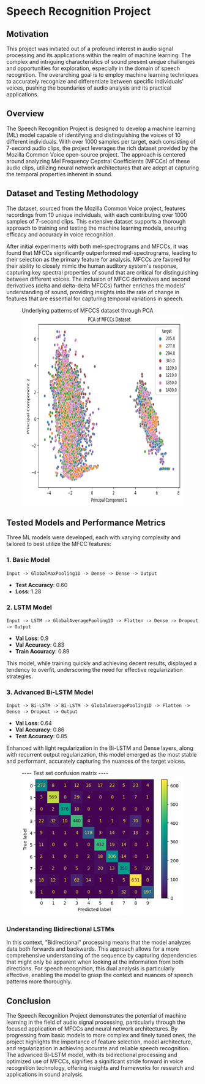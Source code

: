 # Speech Recognition Project

## Motivation

This project was initiated out of a profound interest in audio signal processing and its applications within the realm of machine learning. The complex and intriguing characteristics of sound present unique challenges and opportunities for exploration, especially in the domain of speech recognition. The overarching goal is to employ machine learning techniques to accurately recognize and differentiate between specific individuals' voices, pushing the boundaries of audio analysis and its practical applications.

## Overview

The Speech Recognition Project is designed to develop a machine learning (ML) model capable of identifying and distinguishing the voices of 10 different individuals. With over 1000 samples per target, each consisting of 7-second audio clips, the project leverages the rich dataset provided by the Mozilla Common Voice open-source project. The approach is centered around analyzing Mel Frequency Cepstral Coefficients (MFCCs) of these audio clips, utilizing neural network architectures that are adept at capturing the temporal properties inherent in sound.

## Dataset and Testing Methodology

The dataset, sourced from the Mozilla Common Voice project, features recordings from 10 unique individuals, with each contributing over 1000 samples of 7-second clips. This extensive dataset supports a thorough approach to training and testing the machine learning models, ensuring efficacy and accuracy in voice recognition.

After initial experiments with both mel-spectrograms and MFCCs, it was found that MFCCs significantly outperformed mel-spectrograms, leading to their selection as the primary feature for analysis. MFCCs are favored for their ability to closely mimic the human auditory system's response, capturing key spectral properties of sound that are critical for distinguishing between different voices. The inclusion of MFCC derivatives and second derivatives (delta and delta-delta MFCCs) further enriches the models' understanding of sound, providing insights into the rate of change in features that are essential for capturing temporal variations in speech.

<figure>
  <figcaption>Underlying patterns of MFCCS dataset through PCA</figcaption>
  <img src='images/pca_analysis.png' width=700 height=500>
</figure>

## Tested Models and Performance Metrics

Three ML models were developed, each with varying complexity and tailored to best utilize the MFCC features:

### 1. Basic Model
```
Input -> GlobalMaxPooling1D -> Dense -> Dense -> Output
```
- **Test Accuracy**: 0.60
- **Loss**: 1.28

### 2. LSTM Model
```
Input -> LSTM -> GlobalAveragePooling1D -> Flatten -> Dense -> Dropout -> Output
```
- **Val Loss**: 0.9
- **Val Accuracy**: 0.83
- **Train Accuracy**: 0.89

This model, while training quickly and achieving decent results, displayed a tendency to overfit, underscoring the need for effective regularization strategies.

### 3. Advanced Bi-LSTM Model
```
Input -> Bi-LSTM -> Bi-LSTM -> GlobalAveragePooling1D -> Flatten -> Dense -> Dropout -> Output
```
- **Val Loss**: 0.64
- **Val Accuracy**: 0.86
- **Test Accuracy**: 0.85

Enhanced with light regularization in the Bi-LSTM and Dense layers, along with recurrent output regularization, this model emerged as the most stable and performant, accurately capturing the nuances of the target voices.
<figure>
<figcaption>---- Test set confusion matrix ----</figcaption>
<img src='images/confusion_matrix.png' alt = 'confusion matrix'>
</figure>

### Understanding Bidirectional LSTMs

In this context, "Bidirectional" processing means that the model analyzes data both forwards and backwards. This approach allows for a more comprehensive understanding of the sequence by capturing dependencies that might only be apparent when looking at the information from both directions. For speech recognition, this dual analysis is particularly effective, enabling the model to grasp the context and nuances of speech patterns more thoroughly.

## Conclusion

The Speech Recognition Project demonstrates the potential of machine learning in the field of audio signal processing, particularly through the focused application of MFCCs and neural network architectures. By progressing from basic models to more complex and finely tuned ones, the project highlights the importance of feature selection, model architecture, and regularization in achieving accurate and reliable speech recognition. The advanced Bi-LSTM model, with its bidirectional processing and optimized use of MFCCs, signifies a significant stride forward in voice recognition technology, offering insights and frameworks for research and applications in sound analysis.


